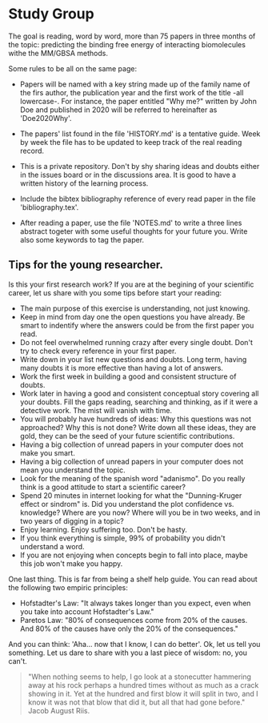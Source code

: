 # Study Group

The goal is reading, word by word, more than 75 papers in three
months of the topic: predicting the binding free energy of interacting biomolecules withe the MM/GBSA methods.

Some rules to be all on the same page:

- Papers will be named with a key string made up of the family name of the firs author, the
  publication year and the first work of the title -all lowercase-. For instance, the paper entitled "Why me?"
written by John Doe and published in 2020 will be referred to hereinafter as 'Doe2020Why'.

- The papers' list found in the file 'HISTORY.md' is a tentative guide. Week by week the file has
  to be updated to keep track of the real reading record.

- This is a private repository. Don't by shy sharing ideas and doubts either in the issues board or
  in the discussions area. It is good to have a written history of the learning process.

- Include the bibtex bibliography reference of every read paper in the file 'bibliography.tex'.

- After reading a paper, use the file 'NOTES.md' to write a three lines abstract togeter with some useful thoughts for your future you. Write also some keywords to tag the paper.


## Tips for the young researcher.

Is this your first research work? If you are at the begining of your scientific career, let us share with you some tips before start your reading:

- The main purpose of this exercise is understanding, not just knowing.
- Keep in mind from day one the open questions you have already. Be smart to indentify where the
  answers could be from the first paper you read.
- Do not feel overwhelmed running crazy after every single doubt. Don't try to
  check every reference in your first paper.
- Write down in your list new questions and doubts. Long term, having many doubts it is more
  effective than having a lot of answers.
- Work the first week in building a good and consistent structure of
doubts.
- Work later in having a good and consistent conceptual story covering all your doubts. Fill the gaps reading, searching and thinking, as if it were a detective work. The mist will vanish with time.
- You will probably have hundreds of ideas: Why this questions was not approached? Why this is not
  done? Write down all these ideas, they are gold, they can be the seed of your future scientific contributions.
- Having a big collection of unread papers in your computer does not make you smart.
- Having a big collection of unread papers in your computer does not mean you understand the topic.
- Look for the meaning of the spanish word "adanismo". Do you really think is a good attitude to
  start a scientific career?
- Spend 20 minutes in internet looking for what the "Dunning-Kruger effect or sindrom" is. Did you
  understand the plot confidence vs. knowledge? Where are you now? Where will you be in two weeks,
and in two years of digging in a topic?
- Enjoy learning. Enjoy suffering too. Don't be hasty.
- If you think everything is simple, 99% of probability you didn't understand a word.
- If you are not enjoying when concepts begin to fall into place, maybe this job won't make you happy.

One last thing. This is far from being a shelf help guide. You can read about the following two empiric principles:

- Hofstadter's Law: "It always takes longer than you expect, even when you take into account Hofstadter's Law."
- Paretos Law: "80% of consequences come from 20% of the causes. And 80% of the causes have only the 20% of the consequences."

And you can think: 'Aha... now that I know, I can do better'. Ok, let us tell you something. Let us dare to share with you a last piece of wisdom: no, you can't.

> "When nothing seems to help, I go look at a stonecutter hammering away at his rock perhaps a hundred times without as much as a crack showing in it. Yet at the hundred and first blow it will split in two, and I know it was not that blow that did it, but all that had gone before." Jacob August Riis.

